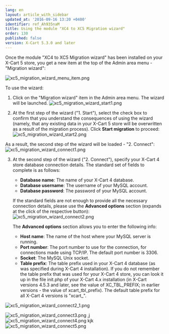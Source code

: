 ```yaml
---
lang: en
layout: article_with_sidebar
updated_at: '2016-09-16 13:20 +0400'
identifier: ref_Ah935naM
title: Using the module "XC4 to XC5 Migration wizard"
order: 130
published: false
version: X-Cart 5.3.0 and later
---
```

Once the module "XC4 to XC5 Migration wizard" has been installed on your X-Cart 5 store, you get a new item at the top of the Admin area menu - "Migration wizard":

![xc5_migration_wizard_menu_item.png]({{site.baseurl}}/attachments/ref_Ah935naM/xc5_migration_wizard_menu_item.png?effects=drop-shadow)

To use the wizard:

1.  Click on the "Migration wizard" item in the Admin area menu. The wizard will be launched. 
![xc5_migration_wizard_start1.png]({{site.baseurl}}/attachments/ref_Ah935naM/xc5_migration_wizard_start1.png?effects=drop-shadow)

2.  At the first step of the wizard ("1. Start"), select the check box to confirm that you understand the consequences of using the wizard (namely, that any existing data in your X-Cart 5 store will be overwritten as a result of the migration process). Click **Start migration** to proceed:
![xc5_migration_wizard_start2.png]({{site.baseurl}}/attachments/ref_Ah935naM/xc5_migration_wizard_start2.png?effects=drop-shadow)

As a result, the second step of the wizard will be loaded - "2. Connect":
![xc5_migration_wizard_connect1.png]({{site.baseurl}}/attachments/ref_Ah935naM/xc5_migration_wizard_connect1.png?effects=drop-shadow)

3.  At the second step of the wizard ("2. Connect"), specify your X-Cart 4 store database connection details. The standard set of fields to complete is as follows:
    * **Database name**: The name of your X-Cart 4 database.
    * **Database username**: The username of your MySQL account.
    * **Database password**: The password of your MySQL account.
    
    If the standard fields are not enough to provide all the necessary connection details, please use the **Advanced options** section (expands at the click of the respective button): 
![xc5_migration_wizard_connect2.png]({{site.baseurl}}/attachments/ref_Ah935naM/xc5_migration_wizard_connect2.png?effects=drop-shadow)

    The **Advanced options** section allows you to enter the following info:
    * **Host name**: The name of the host where your MySQL server is running.
    * **Port number**: The port number to use for the connection, for connections made using TCP/IP. The default port number is 3306.
    * **Socket**: The MySQL Unix socket.
    * **Table prefix**: The table prefix used in your X-Cart 4 database (as was specified during X-Cart 4 installation). If you do not remember the table prefix that was used for your X-Cart 4 store, you can look it up in the file init.php of your X-Cart 4.x installation (in X-Cart versions 4.5.3 and later, see the value of XC_TBL_PREFIX; in earlier versions - the value of xcart_tbl_prefix). The default table prefix for all X-Cart 4 versions is "xcart_".
    
![xc5_migration_wizard_connect2_1.png]({{site.baseurl}}/attachments/ref_Ah935naM/xc5_migration_wizard_connect2_1.png?effects=drop-shadow)

![xc5_migration_wizard_connect3.png]({{site.baseurl}}/attachments/ref_Ah935naM/xc5_migration_wizard_connect3.png?effects=drop-shadow)
,j
![xc5_migration_wizard_connect4.png]({{site.baseurl}}/attachments/ref_Ah935naM/xc5_migration_wizard_connect4.png?effects=drop-shadow)
kjk
![xc5_migration_wizard_connect5.png]({{site.baseurl}}/attachments/ref_Ah935naM/xc5_migration_wizard_connect5.png?effects=drop-shadow)

